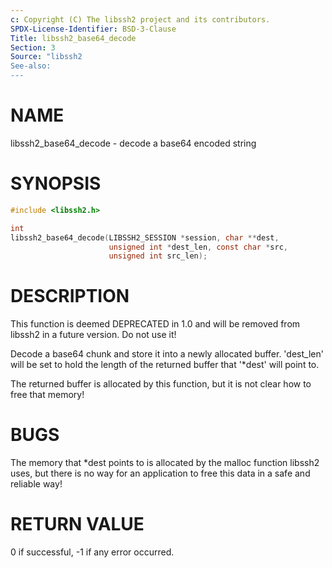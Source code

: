 ```yaml
---
c: Copyright (C) The libssh2 project and its contributors.
SPDX-License-Identifier: BSD-3-Clause
Title: libssh2_base64_decode
Section: 3
Source: "libssh2
See-also:
---
```


# NAME

libssh2_base64_decode - decode a base64 encoded string

# SYNOPSIS

~~~c
#include <libssh2.h>

int
libssh2_base64_decode(LIBSSH2_SESSION *session, char **dest,
                      unsigned int *dest_len, const char *src,
                      unsigned int src_len);
~~~

# DESCRIPTION

This function is deemed DEPRECATED in 1.0 and will be removed from libssh2
in a future version. Do not use it!

Decode a base64 chunk and store it into a newly allocated buffer. 'dest_len'
will be set to hold the length of the returned buffer that '*dest' will point
to.

The returned buffer is allocated by this function, but it is not clear how to
free that memory!

# BUGS

The memory that *dest points to is allocated by the malloc function libssh2
uses, but there is no way for an application to free this data in a safe and
reliable way!

# RETURN VALUE

0 if successful, -1 if any error occurred.
